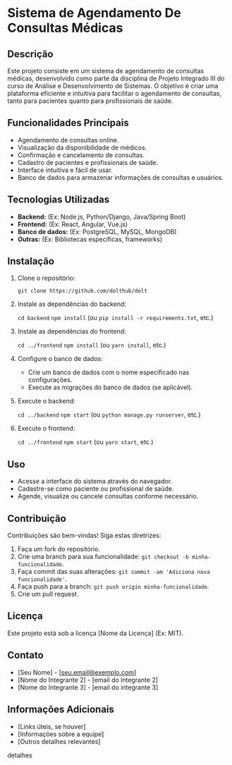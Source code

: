 # Sistema de Agendamento De Consultas Médicas

## Descrição

Este projeto consiste em um sistema de agendamento de consultas médicas, desenvolvido como parte da disciplina de Projeto Integrado III do curso de Análise e Desenvolvimento de Sistemas. O objetivo é criar uma plataforma eficiente e intuitiva para facilitar o agendamento de consultas, tanto para pacientes quanto para profissionais de saúde.

## Funcionalidades Principais

* Agendamento de consultas online.
* Visualização da disponibilidade de médicos.
* Confirmação e cancelamento de consultas.
* Cadastro de pacientes e profissionais de saúde.
* Interface intuitiva e fácil de usar.
* Banco de dados para armazenar informações de consultas e usuários.

## Tecnologias Utilizadas

* **Backend:** (Ex: Node.js, Python/Django, Java/Spring Boot)
* **Frontend:** (Ex: React, Angular, Vue.js)
* **Banco de dados:** (Ex: PostgreSQL, MySQL, MongoDB)
* **Outras:** (Ex: Bibliotecas específicas, frameworks)

## Instalação

1.  Clone o repositório:

    `git clone https://github.com/dolthub/dolt`

2.  Instale as dependências do backend:

    `cd backend`
    `npm install` (ou `pip install -r requirements.txt`, etc.)

3.  Instale as dependências do frontend:

    `cd ../frontend`
    `npm install` (ou `yarn install`, etc.)

4.  Configure o banco de dados:
    * Crie um banco de dados com o nome especificado nas configurações.
    * Execute as migrações do banco de dados (se aplicável).

5.  Execute o backend:

    `cd ../backend`
    `npm start` (ou `python manage.py runserver`, etc.)

6.  Execute o frontend:

    `cd ../frontend`
    `npm start` (ou `yarn start`, etc.)

## Uso

* Acesse a interface do sistema através do navegador.
* Cadastre-se como paciente ou profissional de saúde.
* Agende, visualize ou cancele consultas conforme necessário.

## Contribuição

Contribuições são bem-vindas! Siga estas diretrizes:

1.  Faça um fork do repositório.
2.  Crie uma branch para sua funcionalidade: `git checkout -b minha-funcionalidade`.
3.  Faça commit das suas alterações: `git commit -am 'Adiciona nova funcionalidade'`.
4.  Faça push para a branch: `git push origin minha-funcionalidade`.
5.  Crie um pull request.

## Licença

Este projeto está sob a licença [Nome da Licença] (Ex: MIT).

## Contato

* [Seu Nome] - [seu.email@exemplo.com]
* [Nome do Integrante 2] - [email do integrante 2]
* [Nome do Integrante 3] - [email do integrante 3]

## Informações Adicionais

* [Links úteis, se houver]
* [Informações sobre a equipe]
* [Outros detalhes relevantes]

detalhes
